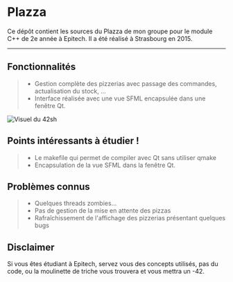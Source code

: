 Plazza
===================

Ce dépôt contient les sources du Plazza de mon groupe pour le module C++ de 2e année à Epitech.
Il a été réalisé à Strasbourg en 2015.

----------

Fonctionnalités
-------------

> - Gestion complète des pizzerias avec passage des commandes, actualisation du stock, ...
> - Interface réalisée avec une vue SFML encapsulée dans une fenêtre Qt.

![Visuel du 42sh](http://antoine.buchser.fr/uploads/projects/thumbnails/plazza.jpg)

Points intéressants à étudier !
-------------

> - Le makefile qui permet de compiler avec Qt sans utiliser qmake
> - Encapsulation de la vue SFML dans la fenêtre Qt.

Problèmes connus
-------------

> - Quelques threads zombies...
> - Pas de gestion de la mise en attente des pizzas
> - Rafraîchissement de l'affichage des pizzerias présentant quelques bugs

Disclaimer
-------------

Si vous êtes étudiant à Epitech, servez vous des concepts utilisés, pas du code, ou la moulinette de triche vous trouvera et vous mettra un -42.